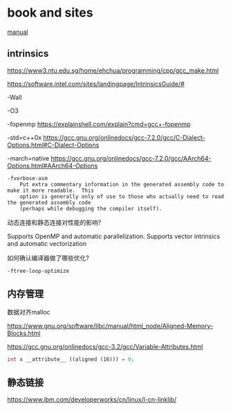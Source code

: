 # book and sites

[manual](https://gcc.gnu.org/onlinedocs/)

## intrinsics

https://www3.ntu.edu.sg/home/ehchua/programming/cpp/gcc_make.html

https://software.intel.com/sites/landingpage/IntrinsicsGuide/#



-Wall

-O3

-fopenmp <https://explainshell.com/explain?cmd=gcc+-fopenmp>

-std=c++0x <https://gcc.gnu.org/onlinedocs/gcc-7.2.0/gcc/C-Dialect-Options.html#C-Dialect-Options>

-march=native <https://gcc.gnu.org/onlinedocs/gcc-7.2.0/gcc/AArch64-Options.html#AArch64-Options> 

```shell
-fverbose-asm
    Put extra commentary information in the generated assembly code to make it more readable.  This
    option is generally only of use to those who actually need to read the generated assembly code
    (perhaps while debugging the compiler itself).
```

动态连接和静态连接对性能的影响?

Supports OpenMP and automatic parallelization. Supports vector intrinsics and automatic vectorization



如何确认编译器做了哪些优化?



`-ftree-loop-optimize`



## 内存管理

数据对齐malloc

https://www.gnu.org/software/libc/manual/html_node/Aligned-Memory-Blocks.html



https://gcc.gnu.org/onlinedocs/gcc-3.2/gcc/Variable-Attributes.html

```c++
int x __attribute__ ((aligned (16))) = 0;
```

## 静态链接

https://www.ibm.com/developerworks/cn/linux/l-cn-linklib/